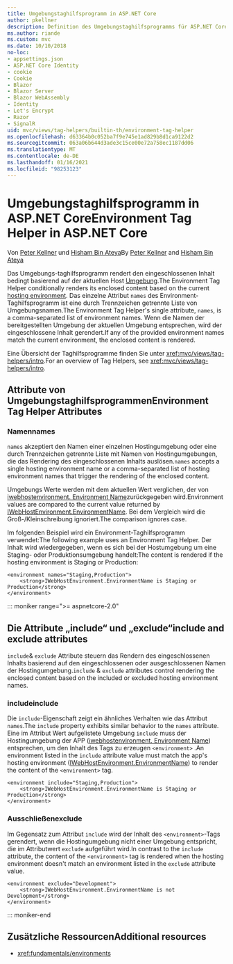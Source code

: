 ```yaml
---
title: Umgebungstaghilfsprogramm in ASP.NET Core
author: pkellner
description: Definition des Umgebungstaghilfsprogramms für ASP.NET Core, einschließlich aller Eigenschaften
ms.author: riande
ms.custom: mvc
ms.date: 10/10/2018
no-loc:
- appsettings.json
- ASP.NET Core Identity
- cookie
- Cookie
- Blazor
- Blazor Server
- Blazor WebAssembly
- Identity
- Let's Encrypt
- Razor
- SignalR
uid: mvc/views/tag-helpers/builtin-th/environment-tag-helper
ms.openlocfilehash: d63364b0c052ba7f9e745e1ad829b8d1ca9122d2
ms.sourcegitcommit: 063a06b644d3ade3c15ce00e72a758ec1187dd06
ms.translationtype: MT
ms.contentlocale: de-DE
ms.lasthandoff: 01/16/2021
ms.locfileid: "98253123"
---
```

# <a name="environment-tag-helper-in-aspnet-core"></a><span data-ttu-id="576e0-103">Umgebungstaghilfsprogramm in ASP.NET Core</span><span class="sxs-lookup"><span data-stu-id="576e0-103">Environment Tag Helper in ASP.NET Core</span></span>

<span data-ttu-id="576e0-104">Von [Peter Kellner](https://peterkellner.net) und [Hisham Bin Ateya](https://twitter.com/hishambinateya)</span><span class="sxs-lookup"><span data-stu-id="576e0-104">By [Peter Kellner](https://peterkellner.net) and [Hisham Bin Ateya](https://twitter.com/hishambinateya)</span></span>

<span data-ttu-id="576e0-105">Das Umgebungs-taghilfsprogramm rendert den eingeschlossenen Inhalt bedingt basierend auf der aktuellen Host [Umgebung](xref:fundamentals/environments).</span><span class="sxs-lookup"><span data-stu-id="576e0-105">The Environment Tag Helper conditionally renders its enclosed content based on the current [hosting environment](xref:fundamentals/environments).</span></span> <span data-ttu-id="576e0-106">Das einzelne Attribut `names` des Environment-Taghilfsprogramm ist eine durch Trennzeichen getrennte Liste von Umgebungsnamen.</span><span class="sxs-lookup"><span data-stu-id="576e0-106">The Environment Tag Helper's single attribute, `names`, is a comma-separated list of environment names.</span></span> <span data-ttu-id="576e0-107">Wenn die Namen der bereitgestellten Umgebung der aktuellen Umgebung entsprechen, wird der eingeschlossene Inhalt gerendert.</span><span class="sxs-lookup"><span data-stu-id="576e0-107">If any of the provided environment names match the current environment, the enclosed content is rendered.</span></span>

<span data-ttu-id="576e0-108">Eine Übersicht der Taghilfsprogramme finden Sie unter <xref:mvc/views/tag-helpers/intro>.</span><span class="sxs-lookup"><span data-stu-id="576e0-108">For an overview of Tag Helpers, see <xref:mvc/views/tag-helpers/intro>.</span></span>

## <a name="environment-tag-helper-attributes"></a><span data-ttu-id="576e0-109">Attribute von Umgebungstaghilfsprogrammen</span><span class="sxs-lookup"><span data-stu-id="576e0-109">Environment Tag Helper Attributes</span></span>

### <a name="names"></a><span data-ttu-id="576e0-110">Namen</span><span class="sxs-lookup"><span data-stu-id="576e0-110">names</span></span>

<span data-ttu-id="576e0-111">`names` akzeptiert den Namen einer einzelnen Hostingumgebung oder eine durch Trennzeichen getrennte Liste mit Namen von Hostingumgebungen, die das Rendering des eingeschlossenen Inhalts auslösen.</span><span class="sxs-lookup"><span data-stu-id="576e0-111">`names` accepts a single hosting environment name or a comma-separated list of hosting environment names that trigger the rendering of the enclosed content.</span></span>

<span data-ttu-id="576e0-112">Umgebungs Werte werden mit dem aktuellen Wert verglichen, der von [iwebhostenvironment. Environment Name](xref:Microsoft.AspNetCore.Hosting.IHostingEnvironment.EnvironmentName*)zurückgegeben wird.</span><span class="sxs-lookup"><span data-stu-id="576e0-112">Environment values are compared to the current value returned by [IWebHostEnvironment.EnvironmentName](xref:Microsoft.AspNetCore.Hosting.IHostingEnvironment.EnvironmentName*).</span></span> <span data-ttu-id="576e0-113">Bei dem Vergleich wird die Groß-/Kleinschreibung ignoriert.</span><span class="sxs-lookup"><span data-stu-id="576e0-113">The comparison ignores case.</span></span>

<span data-ttu-id="576e0-114">Im folgenden Beispiel wird ein Environment-Taghilfsprogramm verwendet:</span><span class="sxs-lookup"><span data-stu-id="576e0-114">The following example uses an Environment Tag Helper.</span></span> <span data-ttu-id="576e0-115">Der Inhalt wird wiedergegeben, wenn es sich bei der Hostumgebung um eine Staging- oder Produktionsumgebung handelt:</span><span class="sxs-lookup"><span data-stu-id="576e0-115">The content is rendered if the hosting environment is Staging or Production:</span></span>

```cshtml
<environment names="Staging,Production">
    <strong>IWebHostEnvironment.EnvironmentName is Staging or Production</strong>
</environment>
```

::: moniker range=">= aspnetcore-2.0"

## <a name="include-and-exclude-attributes"></a><span data-ttu-id="576e0-116">Die Attribute „include“ und „exclude“</span><span class="sxs-lookup"><span data-stu-id="576e0-116">include and exclude attributes</span></span>

<span data-ttu-id="576e0-117">`include`& `exclude` Attribute steuern das Rendern des eingeschlossenen Inhalts basierend auf den eingeschlossenen oder ausgeschlossenen Namen der Hostingumgebung.</span><span class="sxs-lookup"><span data-stu-id="576e0-117">`include` & `exclude` attributes control rendering the enclosed content based on the included or excluded hosting environment names.</span></span>

### <a name="include"></a><span data-ttu-id="576e0-118">include</span><span class="sxs-lookup"><span data-stu-id="576e0-118">include</span></span>

<span data-ttu-id="576e0-119">Die `include`-Eigenschaft zeigt ein ähnliches Verhalten wie das Attribut `names`.</span><span class="sxs-lookup"><span data-stu-id="576e0-119">The `include` property exhibits similar behavior to the `names` attribute.</span></span> <span data-ttu-id="576e0-120">Eine im Attribut Wert aufgelistete Umgebung `include` muss der Hostingumgebung der APP ([iwebhostenvironment. Environment Name](xref:Microsoft.AspNetCore.Hosting.IHostingEnvironment.EnvironmentName*)) entsprechen, um den Inhalt des Tags zu erzeugen `<environment>` .</span><span class="sxs-lookup"><span data-stu-id="576e0-120">An environment listed in the `include` attribute value must match the app's hosting environment ([IWebHostEnvironment.EnvironmentName](xref:Microsoft.AspNetCore.Hosting.IHostingEnvironment.EnvironmentName*)) to render the content of the `<environment>` tag.</span></span>

```cshtml
<environment include="Staging,Production">
    <strong>IWebHostEnvironment.EnvironmentName is Staging or Production</strong>
</environment>
```

### <a name="exclude"></a><span data-ttu-id="576e0-121">Ausschließen</span><span class="sxs-lookup"><span data-stu-id="576e0-121">exclude</span></span>

<span data-ttu-id="576e0-122">Im Gegensatz zum Attribut `include` wird der Inhalt des `<environment>`-Tags gerendert, wenn die Hostingumgebung nicht einer Umgebung entspricht, die im Attributwert `exclude` aufgeführt wird.</span><span class="sxs-lookup"><span data-stu-id="576e0-122">In contrast to the `include` attribute, the content of the `<environment>` tag is rendered when the hosting environment doesn't match an environment listed in the `exclude` attribute value.</span></span>

```cshtml
<environment exclude="Development">
    <strong>IWebHostEnvironment.EnvironmentName is not Development</strong>
</environment>
```

::: moniker-end

## <a name="additional-resources"></a><span data-ttu-id="576e0-123">Zusätzliche Ressourcen</span><span class="sxs-lookup"><span data-stu-id="576e0-123">Additional resources</span></span>

* <xref:fundamentals/environments>
